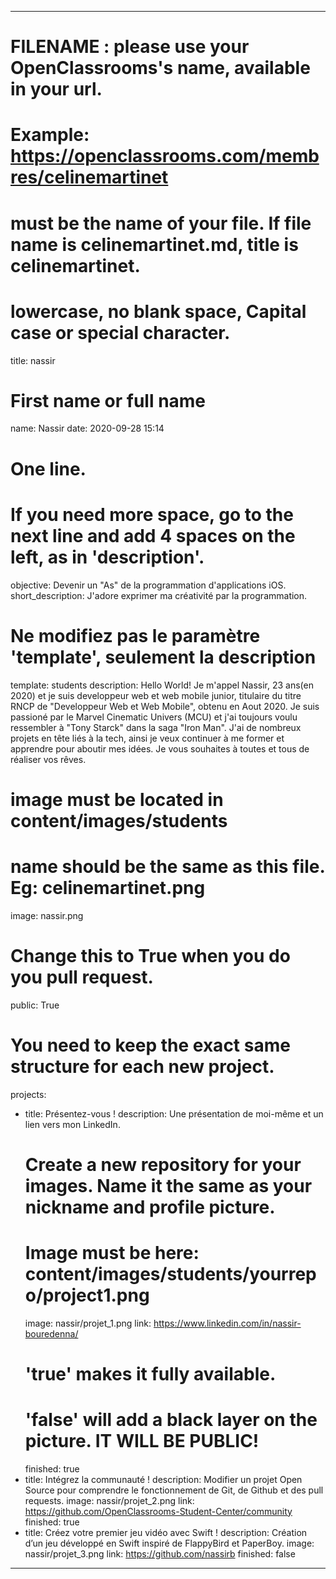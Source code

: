 ---

# FILENAME : please use your OpenClassrooms's name, available in your url.
# Example: https://openclassrooms.com/membres/celinemartinet
# must be the name of your file. If file name is celinemartinet.md, title is celinemartinet.
# lowercase, no blank space, Capital case or special character.
title: nassir

# First name or full name
name: Nassir
date: 2020-09-28 15:14

# One line.
# If you need more space, go to the next line and add 4 spaces on the left, as in 'description'.
objective: Devenir un "As" de la programmation d'applications iOS.
short_description: J'adore exprimer ma créativité par la programmation.

# Ne modifiez pas le paramètre 'template', seulement la description
template: students
description:
    Hello World!
    Je m'appel Nassir, 23 ans(en 2020) et je suis developpeur web et web mobile junior,
    titulaire du titre RNCP de "Developpeur Web et Web Mobile", obtenu en Aout 2020.
    Je suis passioné par le Marvel Cinematic Univers (MCU) et j'ai toujours voulu ressembler
    à "Tony Starck" dans la saga "Iron Man".
    J'ai de nombreux projets en tête liés à la tech, ainsi je veux continuer à me former
    et apprendre pour aboutir mes idées. Je vous souhaites à toutes et tous de réaliser vos rêves.

# image must be located in content/images/students
# name should be the same as this file. Eg: celinemartinet.png
image: nassir.png

# Change this to True when you do you pull request.
public: True

# You need to keep the exact same structure for each new project.
projects:
  - title: Présentez-vous !
    description: Une présentation de moi-même et un lien vers mon LinkedIn.
    # Create a new repository for your images. Name it the same as your nickname and profile picture.
    # Image must be here: content/images/students/yourrepo/project1.png
    image: nassir/projet_1.png
    link: https://www.linkedin.com/in/nassir-bouredenna/
    # 'true' makes it fully available.
    # 'false' will add a black layer on the picture. IT WILL BE PUBLIC!
    finished: true
  - title: Intégrez la communauté !
    description: Modifier un projet Open Source pour comprendre le fonctionnement de Git, de Github et des pull requests.
    image: nassir/projet_2.png
    link: https://github.com/OpenClassrooms-Student-Center/community
    finished: true
  - title: Créez votre premier jeu vidéo avec Swift !
    description: Création d’un jeu développé en Swift inspiré de FlappyBird et PaperBoy.
    image: nassir/projet_3.png
    link: https://github.com/nassirb
    finished: false
---
